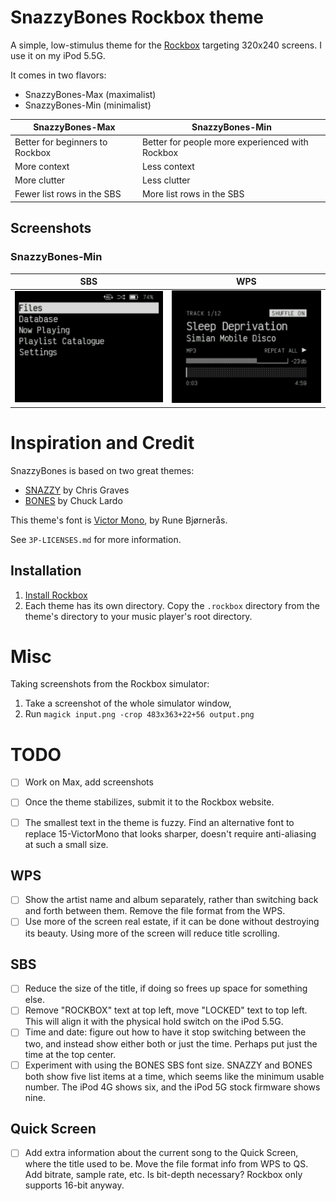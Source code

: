 # SnazzyBones Rockbox theme

A simple, low-stimulus theme for the [Rockbox](https://en.wikipedia.org/wiki/Rockbox) targeting 320x240 screens. I use it on my iPod 5.5G.

It comes in two flavors:
- SnazzyBones-Max (maximalist)
- SnazzyBones-Min (minimalist)


|  SnazzyBones-Max     | SnazzyBones-Min      |
|------------|-------------|
| Better for beginners to Rockbox | Better for people more experienced with Rockbox |
| More context | Less context   |
| More clutter | Less clutter  |
| Fewer list rows in the SBS |  More list rows in the SBS |



## Screenshots

### SnazzyBones-Min

| SBS      | WPS      |
|------------|-------------|
| <img src="screenshots/min-sbs.png"> | <img src="screenshots/min-wps.png"> | 


# Inspiration and Credit

SnazzyBones is based on two great themes:
- [SNAZZY](https://themes.rockbox.org/index.php?themeid=3627&target=cowond2) by Chris Graves
- [BONES](https://themes.rockbox.org/index.php?themeid=3579&target=cowond2) by Chuck Lardo

This theme's font is [Victor Mono](https://rubjo.github.io/victor-mono/), by Rune Bjørnerås.

See `3P-LICENSES.md` for more information.

## Installation

1. [Install Rockbox](https://www.rockbox.org/download/)
1. Each theme has its own directory. Copy the `.rockbox` directory from the theme's directory to your music player's root directory.


# Misc

Taking screenshots from the Rockbox simulator:
1. Take a screenshot of the whole simulator window,
1. Run `magick input.png -crop 483x363+22+56 output.png`

# TODO

- [ ] Work on Max, add screenshots
- [ ] Once the theme stabilizes, submit it to the Rockbox website.
- [ ] The smallest text in the theme is fuzzy. Find an alternative font to replace 15-VictorMono that looks sharper, doesn't require anti-aliasing at such a small size.


## WPS
- [ ] Show the artist name and album separately, rather than switching back and forth between them. Remove the file format from the WPS.
- [ ] Use more of the screen real estate, if it can be done without destroying its beauty. Using more of the screen will reduce title scrolling.

## SBS
- [ ] Reduce the size of the title, if doing so frees up space for something else.
- [ ] Remove "ROCKBOX" text at top left, move "LOCKED" text to top left. This will align it with the physical hold switch on the iPod 5.5G.
- [ ] Time and date: figure out how to have it stop switching between the two, and instead show either both or just the time. Perhaps put just the time at the top center.
- [ ] Experiment with using the BONES SBS font size. SNAZZY and BONES both show five list items at a time, which seems like the minimum usable number. The iPod 4G shows six, and the iPod 5G stock firmware shows nine.

## Quick Screen

- [ ] Add extra information about the current song to the Quick Screen, where the title used to be. Move the file format info from WPS to QS. Add bitrate, sample rate, etc. Is bit-depth necessary? Rockbox only supports 16-bit anyway.
